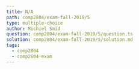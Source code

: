 ```yaml
---
title: N/A
path: comp2804/exam-fall-2019/5
type: multiple-choice
author: Michiel Smid
question: comp2804/exam-fall-2019/5/question.ts
solution: comp2804/exam-fall-2019/5/solution.md
tags:
  - comp2804
  - comp2804-exam
---
```

